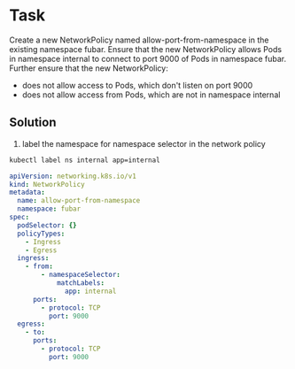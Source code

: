 # Task
Create a new NetworkPolicy named allow-port-from-namespace in the existing namespace fubar.
Ensure that the new NetworkPolicy allows Pods in namespace internal to connect to port 9000 of Pods in namespace fubar.
Further ensure that the new NetworkPolicy:
* does not allow access to Pods, which don't listen on port 9000
* does not allow access from Pods, which are not in namespace internal

## Solution
1. label the namespace for namespace selector in the network policy
```bash
kubectl label ns internal app=internal
```

```yml
apiVersion: networking.k8s.io/v1
kind: NetworkPolicy
metadata:
  name: allow-port-from-namespace
  namespace: fubar
spec:
  podSelector: {}
  policyTypes:
    - Ingress
    - Egress
  ingress:
    - from:
        - namespaceSelector:
            matchLabels:
              app: internal
      ports:
        - protocol: TCP
          port: 9000
  egress:
    - to:
      ports:
        - protocol: TCP
          port: 9000
```